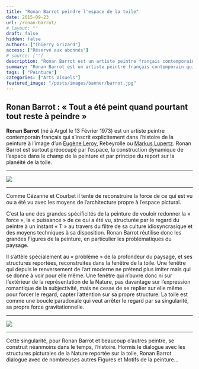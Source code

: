 ```yaml
---
title: "Ronan Barrot peindre l'espace de la toile"
date: 2015-09-23
url: /ronan-barrot/
# layout: ""
draft: false
hidden: false
authors: ["Thierry Grizard"]
access: ["Réservé aux abonnés"]
# source: [""]
description: "Ronan Barrot est un artiste peintre français contemporain qui s’inscrit dans l’histoire de la peinture à l’image d’un Eugène Leroy ou Rebeyrolle"
summary: "Ronan Barrot est un artiste peintre français contemporain qui s’inscrit dans l’histoire de la peinture à l’image d’un Eugène Leroy ou Rebeyrolle"
tags: [ "Peinture"]
categories: ["Arts Visuels"]
featured_image: "/posts/images/banner/barrot.jpg"
---
```

## Ronan Barrot : « Tout a été peint quand pourtant tout reste à peindre »

**Ronan Barrot** (né à Argol le 13 Février 1973) est un artiste peintre contemporain français qui s’inscrit explicitement dans l’histoire de la peinture à l’image d’un [Eugène Leroy](/eugene-leroy-neo-expressionisme/), Rebeyrolle ou [Markus Lupertz](/markus-lupertz-fauvism-leipzig/). Ronan Barrot est surtout préoccupé par l’espace, la construction dynamique de l’espace dans le champ de la peinture et par principe du report sur la planéité de la toile.

---

![](/posts/images/barrot/ronan-barrot-claude-bernard-peinture-art-contemporain-gustave-courbet-realisme.701.jpg)

---

Comme Cézanne et Courbet il tente de reconstruire la force de ce qui est vu ou a été vu avec les moyens de l’architecture propre à l’espace pictural.

C’est la une des grandes spécificités de la peinture de vouloir redonner la « force », la « puissance » de ce qui a été vu, structurée par le regard du peintre à un instant « T » au travers du filtre de sa culture idiosyncrasique et des moyens techniques à sa disposition. Ronan Barrot réutilise donc les grandes Figures de la peinture, en particulier les problématiques du paysage.

Il s’attèle spécialement au « problème » de la profondeur du paysage, et ses structures reportées, reconstruites dans la fenêtre de la toile. Une fenêtre qui depuis le renversement de l’art moderne ne prétend plus imiter mais qui se donne à voir pour elle même. Une fenêtre qui n’ouvre donc ni sur l’extérieur de la représentation de la Nature, pas davantage sur l’expression romantique de la subjectivité, mais ne cesse de se replier sur elle même pour forcer le regard, capter l’attention sur sa propre structure. La toile est comme une boucle paradoxale qui veut arrêter le regard par sa singularité, sa propre force gravitationnelle.

---

![](/posts/images/barrot/ronan-barrot-claude-bernard-peinture-art-contemporain-gustave-courbet-realisme.700.jpg)

---

Cette singularité, pour Ronan Barrot et beaucoup d’autres peintre, se construit néanmoins dans le temps, l’histoire. Hormis le dialogue avec les structures picturales de la Nature reportée sur la toile, Ronan Barrot dialogue avec de nombreuses autres Figures et Motifs de la peinture...